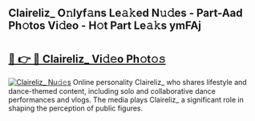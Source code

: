 ## Claireliz_ O𝚗lyf𝚊ns Le𝚊𝚔ed N𝚞𝚍es - Part-Aad Ph𝚘tos Vi𝚍eo - H𝚘t Part Le𝚊𝚔s ymFAj

# <h2><a href="http://hf455uu.feru.top/?c=Claireliz_">🔗 👉 🔴 Claireliz_ Vi𝚍𝚎o Ph𝚘t𝚘𝚜</a></h2>

[![Claireliz_ Nu𝚍𝚎s](https://i.imgur.com/0TWrTi3.gif)](http://hf455uu.feru.top/?c=Claireliz_)
Online personality Claireliz_ who shares lifestyle and dance-themed content, including solo and collaborative dance performances and vlogs. The media plays Claireliz_ a significant role in shaping the perception of public figures. 
